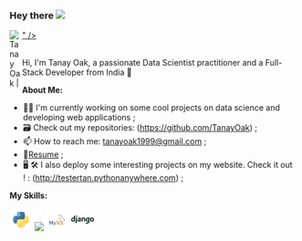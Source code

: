 ### Hey there <img src="https://media.giphy.com/media/hvRJCLFzcasrR4ia7z/giphy.gif" width="25px">



<a href="https://www.linkedin.com/in/tanay-oak/">
  <img align="left" alt="Tanay Oak | LinkedIn"  width="22px" src="<svg xmlns="http://www.w3.org/2000/svg" x="0px" y="0px" width="100" height="100" viewBox="0 0 64 64">
<path fill="#58b5e8" d="M13,7h38c3.314,0,6,2.686,6,6v38c0,3.314-2.686,6-6,6H13c-3.314,0-6-2.686-6-6V13 C7,9.686,9.686,7,13,7z"></path><path fill="#65c5ef" d="M11,7h42c2.209,0,4,1.791,4,4l0,0c0,1.657-1.343,3-3,3H10c-1.657,0-3-1.343-3-3l0,0 C7,8.791,8.791,7,11,7z"></path><path fill="#8d6c9f" d="M51,6H13c-3.866,0-7,3.134-7,7v38c0,3.866,3.134,7,7,7h38c3.866,0,7-3.134,7-7V13 C58,9.134,54.866,6,51,6z M56,51c0,2.761-2.239,5-5,5H13c-2.761,0-5-2.239-5-5V13c0-2.761,2.239-5,5-5h38c2.761,0,5,2.239,5,5V51z"></path><g><path fill="#faefde" stroke="#8d6c9f" stroke-linecap="round" stroke-linejoin="round" stroke-miterlimit="10" stroke-width="2" d="M19.5,19c-1.933,0-3.5,1.567-3.5,3.5s1.567,3.5,3.5,3.5s3.5-1.567,3.5-3.5S21.433,19,19.5,19z M41.053,28 c-3.16,0-6.293,1.78-7.483,2.79v-1.33c0-0.552-0.448-1-1-1h-5.09c-0.552,0-1,0.448-1,1v21c0,0.552,0.448,1,1,1h5.4 c0.552,0,1-0.448,1-1V39.88c0-3.16,1.78-5.34,3.89-5.34s3.37,2.39,3.37,5.51v10.43c0,0.552,0.448,1,1,1h5.4c0.552,0,1-0.448,1-1 V38.277C48.54,33.011,46.383,28,41.053,28z M16,29h7v22h-7V29z"></path></g><g><line x1="12.016" x2="12.016" y1="13.021" y2="15.021" fill="none" stroke="#8d6c9f" stroke-linecap="round" stroke-linejoin="round" stroke-miterlimit="10" stroke-width="2"></line><line x1="17.009" x2="17.009" y1="13.021" y2="15.021" fill="none" stroke="#8d6c9f" stroke-linecap="round" stroke-linejoin="round" stroke-miterlimit="10" stroke-width="2"></line><line x1="22.003" x2="22.003" y1="13.021" y2="15.021" fill="none" stroke="#8d6c9f" stroke-linecap="round" stroke-linejoin="round" stroke-miterlimit="10" stroke-width="2"></line><line x1="26.996" x2="26.996" y1="13.021" y2="15.021" fill="none" stroke="#8d6c9f" stroke-linecap="round" stroke-linejoin="round" stroke-miterlimit="10" stroke-width="2"></line><line x1="31.989" x2="31.989" y1="13.021" y2="15.021" fill="none" stroke="#8d6c9f" stroke-linecap="round" stroke-linejoin="round" stroke-miterlimit="10" stroke-width="2"></line><line x1="36.983" x2="36.983" y1="13.021" y2="15.021" fill="none" stroke="#8d6c9f" stroke-linecap="round" stroke-linejoin="round" stroke-miterlimit="10" stroke-width="2"></line><line x1="41.976" x2="41.976" y1="13.021" y2="15.021" fill="none" stroke="#8d6c9f" stroke-linecap="round" stroke-linejoin="round" stroke-miterlimit="10" stroke-width="2"></line><line x1="46.969" x2="46.969" y1="13.021" y2="15.021" fill="none" stroke="#8d6c9f" stroke-linecap="round" stroke-linejoin="round" stroke-miterlimit="10" stroke-width="2"></line><line x1="51.963" x2="51.963" y1="13.021" y2="15.021" fill="none" stroke="#8d6c9f" stroke-linecap="round" stroke-linejoin="round" stroke-miterlimit="10" stroke-width="2"></line></g>
</svg>" />
</a>
<br/>
<br/>


Hi, I'm Tanay Oak, a passionate Data Scientist practitioner and a Full-Stack Developer from India 🙏
 



**About Me:**


- 👨‍💻 I'm currently working on some cool projects on data science and developing web applications ;
- 🗃 Check out my repositories: (https://github.com/TanayOak) ;
- 📫 How to reach me: [tanayoak1999@gmail.com](https://www.linkedin.com/in/tanay-oak/) ;
- 📝[Resume](https://drive.google.com/file/d/1oYF9rZBcAoVA1ly_c_QVK7tszCxzDkS8/view?usp=sharing) ;
- 🖥 🛠 I also deploy some interesting projects on my website. Check it out ! : (http://testertan.pythonanywhere.com) ;

**My Skills:**



<code><img height="40" src="https://raw.githubusercontent.com/github/explore/80688e429a7d4ef2fca1e82350fe8e3517d3494d/topics/python/python.png"></code>
<code><img height="35" src="https://www.fsm.ac.in/blog/wp-content/uploads/2022/08/ml-e1610553826718.jpg"></code>
<code><img height="40" src="https://raw.githubusercontent.com/github/explore/80688e429a7d4ef2fca1e82350fe8e3517d3494d/topics/mysql/mysql.png"></code>
<code><img height="40" src="https://raw.githubusercontent.com/github/explore/80688e429a7d4ef2fca1e82350fe8e3517d3494d/topics/django/django.png"></code>


